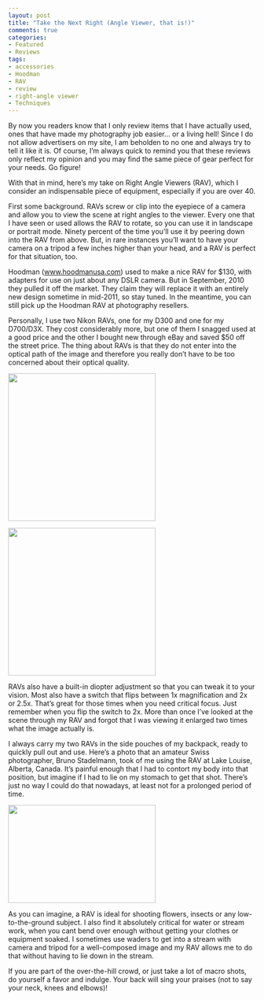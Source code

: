 ```yaml
---
layout: post
title: "Take the Next Right (Angle Viewer, that is!)"
comments: true
categories:
- Featured
- Reviews
tags:
- accessories
- Hoodman
- RAV
- review
- right-angle viewer
- Techniques
---
```

By now you readers know that I only review items that I have actually used, ones that have made my photography job easier… or a living hell! Since I do not allow advertisers on my site, I am beholden to no one and always try to tell it like it is. Of course, I’m always quick to remind you that these reviews only reflect my opinion and you may find the same piece of gear perfect for your needs. Go figure!

With that in mind, here’s my take on Right Angle Viewers (RAV), which I consider an indispensable piece of equipment, especially if you are over 40.

First some background. RAVs screw or clip into the eyepiece of a camera and allow you to view the scene at right angles to the viewer. Every one that I have seen or used allows the RAV to rotate, so you can use it in landscape or portrait mode. Ninety percent of the time you’ll use it by peering down into the RAV from above. But, in rare instances you’ll want to have your camera on a tripod a few inches higher than your head, and a RAV is perfect for that situation, too.

Hoodman (<a href="http://www.hoodmanusa.com">www.hoodmanusa.com</a>) used to make a nice RAV for $130, with adapters for use on just about any DSLR camera. But in September, 2010 they pulled it off the market. They claim they will replace it with an entirely new design sometime in mid-2011, so stay tuned. In the meantime, you can still pick up the Hoodman RAV at photography resellers.

Personally, I use two Nikon RAVs, one for my D300 and one for my D700/D3X. They cost considerably more, but one of them I snagged used at a good price and the other I bought new through eBay and saved $50 off the street price. The thing about RAVs is that they do not enter into the optical path of the image and therefore you really don’t have to be too concerned about their optical quality.

<a href="http://blog.lesterpickerphoto.com/wp-content/uploads/2010/09/ASSET_60417.jpg"><img class="size-medium wp-image-572" title="ASSET_60417" src="http://blog.lesterpickerphoto.com/wp-content/uploads/2010/09/ASSET_60417-300x300.jpg" alt="" width="300" height="300"></a>

<a href="http://blog.lesterpickerphoto.com/wp-content/uploads/2010/09/NKDR5.jpg"><img class="size-medium wp-image-573" title="NKDR5" src="http://blog.lesterpickerphoto.com/wp-content/uploads/2010/09/NKDR5-300x300.jpg" alt="" width="300" height="300"></a>

RAVs also have a built-in diopter adjustment so that you can tweak it to your vision. Most also have a switch that flips between 1x magnification and 2x or 2.5x. That’s great for those times when you need critical focus. Just remember when you flip the switch to 2x. More than once I’ve looked at the scene through my RAV and forgot that I was viewing it enlarged two times what the image actually is.

I always carry my two RAVs in the side pouches of my backpack, ready to quickly pull out and use. Here’s a photo that an amateur Swiss photographer, Bruno Stadelmann, took of me using the RAV at Lake Louise, Alberta, Canada. It’s painful enough that I had to contort my body into that position, but imagine if I had to lie on my stomach to get that shot. There’s just no way I could do that nowadays, at least not for a prolonged period of time.

<a href="http://blog.lesterpickerphoto.com/wp-content/uploads/2010/09/A74D0850.jpg"><img class="aligncenter size-medium wp-image-586" title="A74D0850" src="http://blog.lesterpickerphoto.com/wp-content/uploads/2010/09/A74D0850-300x199.jpg" alt="" width="300" height="199"></a>

As you can imagine, a RAV is ideal for shooting flowers, insects or any low-to-the-ground subject. I also find it absolutely critical for water or stream work, when you cant bend over enough without getting your clothes or equipment soaked. I sometimes use waders to get into a stream with camera and tripod for a well-composed image and my RAV allows me to do that without having to lie down in the stream.

If you are part of the over-the-hill crowd, or just take a lot of macro shots, do yourself a favor and indulge. Your back will sing your praises (not to say your neck, knees and elbows)!